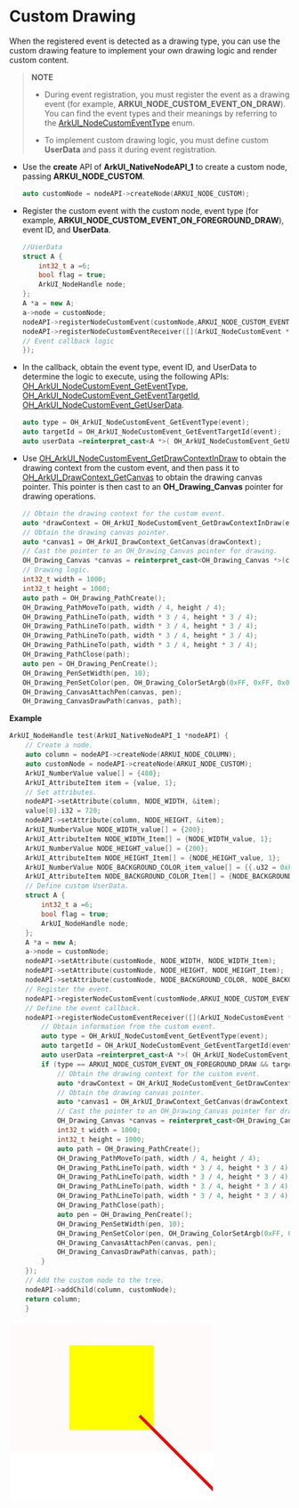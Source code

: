 # Custom Drawing
When the registered event is detected as a drawing type, you can use the custom drawing feature to implement your own drawing logic and render custom content.
> **NOTE**
> - During event registration, you must register the event as a drawing event (for example, **ARKUI_NODE_CUSTOM_EVENT_ON_DRAW**). You can find the event types and their meanings by referring to the [ArkUI_NodeCustomEventType](../reference/apis-arkui/_ark_u_i___native_module.md#arkui_nodecustomeventtype) enum.
> 
> - To implement custom drawing logic, you must define custom **UserData** and pass it during event registration.

- Use the **create** API of **ArkUI_NativeNodeAPI_1** to create a custom node, passing **ARKUI_NODE_CUSTOM**.
    ```c++
    auto customNode = nodeAPI->createNode(ARKUI_NODE_CUSTOM);
    ```

- Register the custom event with the custom node, event type (for example, **ARKUI_NODE_CUSTOM_EVENT_ON_FOREGROUND_DRAW**), event ID, and **UserData**.
    ```c++
    //UserData
    struct A {
        int32_t a =6;
        bool flag = true;
        ArkUI_NodeHandle node;
    };
    A *a = new A;
    a->node = customNode;
    nodeAPI->registerNodeCustomEvent(customNode,ARKUI_NODE_CUSTOM_EVENT_ON_FOREGROUND_DRAW,1,a);
    nodeAPI->registerNodeCustomEventReceiver([](ArkUI_NodeCustomEvent *event) {
    // Event callback logic
    });
    ```

- In the callback, obtain the event type, event ID, and UserData to determine the logic to execute, using the following APIs: [OH_ArkUI_NodeCustomEvent_GetEventType](../reference/apis-arkui/_ark_u_i___native_module.md#oh_arkui_nodecustomevent_geteventtype), [OH_ArkUI_NodeCustomEvent_GetEventTargetId](../reference/apis-arkui/_ark_u_i___native_module.md#oh_arkui_nodecustomevent_geteventtargetid), [OH_ArkUI_NodeCustomEvent_GetUserData](../reference/apis-arkui/_ark_u_i___native_module.md#oh_arkui_nodecustomevent_getuserdata).

    ```c++
    auto type = OH_ArkUI_NodeCustomEvent_GetEventType(event);
    auto targetId = OH_ArkUI_NodeCustomEvent_GetEventTargetId(event);
    auto userData =reinterpret_cast<A *>( OH_ArkUI_NodeCustomEvent_GetUserData(event));
    ```

- Use [OH_ArkUI_NodeCustomEvent_GetDrawContextInDraw](../reference/apis-arkui/_ark_u_i___native_module.md#oh_arkui_nodecustomevent_getdrawcontextindraw) to obtain the drawing context from the custom event, and then pass it to [OH_ArkUI_DrawContext_GetCanvas](../reference/apis-arkui/_ark_u_i___native_module.md#oh_arkui_drawcontext_getcanvas) to obtain the drawing canvas pointer. This pointer is then cast to an **OH_Drawing_Canvas** pointer for drawing operations.
    ```c++
    // Obtain the drawing context for the custom event.
    auto *drawContext = OH_ArkUI_NodeCustomEvent_GetDrawContextInDraw(event);
    // Obtain the drawing canvas pointer.
    auto *canvas1 = OH_ArkUI_DrawContext_GetCanvas(drawContext);
    // Cast the pointer to an OH_Drawing_Canvas pointer for drawing.
    OH_Drawing_Canvas *canvas = reinterpret_cast<OH_Drawing_Canvas *>(canvas1);
    // Drawing logic.
    int32_t width = 1000;
    int32_t height = 1000;
    auto path = OH_Drawing_PathCreate();
    OH_Drawing_PathMoveTo(path, width / 4, height / 4);
    OH_Drawing_PathLineTo(path, width * 3 / 4, height * 3 / 4);
    OH_Drawing_PathLineTo(path, width * 3 / 4, height * 3 / 4);
    OH_Drawing_PathLineTo(path, width * 3 / 4, height * 3 / 4);
    OH_Drawing_PathLineTo(path, width * 3 / 4, height * 3 / 4);
    OH_Drawing_PathClose(path);
    auto pen = OH_Drawing_PenCreate();
    OH_Drawing_PenSetWidth(pen, 10);
    OH_Drawing_PenSetColor(pen, OH_Drawing_ColorSetArgb(0xFF, 0xFF, 0x00, 0x00));
    OH_Drawing_CanvasAttachPen(canvas, pen);
    OH_Drawing_CanvasDrawPath(canvas, path);
    ```
**Example**
   
```c++
ArkUI_NodeHandle test(ArkUI_NativeNodeAPI_1 *nodeAPI) {
    // Create a node.
    auto column = nodeAPI->createNode(ARKUI_NODE_COLUMN);
    auto customNode = nodeAPI->createNode(ARKUI_NODE_CUSTOM);
    ArkUI_NumberValue value[] = {480};
    ArkUI_AttributeItem item = {value, 1};
    // Set attributes.
    nodeAPI->setAttribute(column, NODE_WIDTH, &item);
    value[0].i32 = 720;
    nodeAPI->setAttribute(column, NODE_HEIGHT, &item);
    ArkUI_NumberValue NODE_WIDTH_value[] = {200};
    ArkUI_AttributeItem NODE_WIDTH_Item[] = {NODE_WIDTH_value, 1};
    ArkUI_NumberValue NODE_HEIGHT_value[] = {200};
    ArkUI_AttributeItem NODE_HEIGHT_Item[] = {NODE_HEIGHT_value, 1};
    ArkUI_NumberValue NODE_BACKGROUND_COLOR_item_value[] = {{.u32 = 0xFFFFFF00}};
    ArkUI_AttributeItem NODE_BACKGROUND_COLOR_Item[] = {NODE_BACKGROUND_COLOR_item_value, 1};
    // Define custom UserData.
    struct A {
        int32_t a =6;
        bool flag = true;
        ArkUI_NodeHandle node;
    };
    A *a = new A;
    a->node = customNode;
    nodeAPI->setAttribute(customNode, NODE_WIDTH, NODE_WIDTH_Item);
    nodeAPI->setAttribute(customNode, NODE_HEIGHT, NODE_HEIGHT_Item);
    nodeAPI->setAttribute(customNode, NODE_BACKGROUND_COLOR, NODE_BACKGROUND_COLOR_Item);
    // Register the event.
    nodeAPI->registerNodeCustomEvent(customNode,ARKUI_NODE_CUSTOM_EVENT_ON_FOREGROUND_DRAW,1,a);
    // Define the event callback.
    nodeAPI->registerNodeCustomEventReceiver([](ArkUI_NodeCustomEvent *event) {
        // Obtain information from the custom event.
        auto type = OH_ArkUI_NodeCustomEvent_GetEventType(event);
        auto targetId = OH_ArkUI_NodeCustomEvent_GetEventTargetId(event);
        auto userData =reinterpret_cast<A *>( OH_ArkUI_NodeCustomEvent_GetUserData(event));
        if (type == ARKUI_NODE_CUSTOM_EVENT_ON_FOREGROUND_DRAW && targetId == 1 && userData->flag) {
            // Obtain the drawing context for the custom event.
            auto *drawContext = OH_ArkUI_NodeCustomEvent_GetDrawContextInDraw(event);
            // Obtain the drawing canvas pointer.
            auto *canvas1 = OH_ArkUI_DrawContext_GetCanvas(drawContext);
            // Cast the pointer to an OH_Drawing_Canvas pointer for drawing.
            OH_Drawing_Canvas *canvas = reinterpret_cast<OH_Drawing_Canvas *>(canvas1);
            int32_t width = 1000;
            int32_t height = 1000;
            auto path = OH_Drawing_PathCreate();
            OH_Drawing_PathMoveTo(path, width / 4, height / 4);
            OH_Drawing_PathLineTo(path, width * 3 / 4, height * 3 / 4);
            OH_Drawing_PathLineTo(path, width * 3 / 4, height * 3 / 4);
            OH_Drawing_PathLineTo(path, width * 3 / 4, height * 3 / 4);
            OH_Drawing_PathLineTo(path, width * 3 / 4, height * 3 / 4);
            OH_Drawing_PathClose(path);
            auto pen = OH_Drawing_PenCreate();
            OH_Drawing_PenSetWidth(pen, 10);
            OH_Drawing_PenSetColor(pen, OH_Drawing_ColorSetArgb(0xFF, 0xFF, 0x00, 0x00));
            OH_Drawing_CanvasAttachPen(canvas, pen);
            OH_Drawing_CanvasDrawPath(canvas, path);
        }
    });
    // Add the custom node to the tree.
    nodeAPI->addChild(column, customNode);
    return column;
    }
```
![Custom drawing](figures/custom_drawing.jpg)
